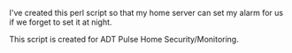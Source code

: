 I've created this perl script so that my home server can set my alarm for us if we forget to set it at night.

This script is created for ADT Pulse Home Security/Monitoring.
